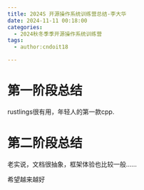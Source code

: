 ```yaml
---
title: 2024S 开源操作系统训练营总结-李大华
date: 2024-11-11 00:18:00
categories:
  - 2024秋冬季季开源操作系统训练营
tags:
  - author:cndoit18

---
```


# 第一阶段总结

rustlings很有用，年轻人的第一款cpp.

# 第二阶段总结

老实说，文档很抽象，框架体验也比较一般……

希望越来越好
